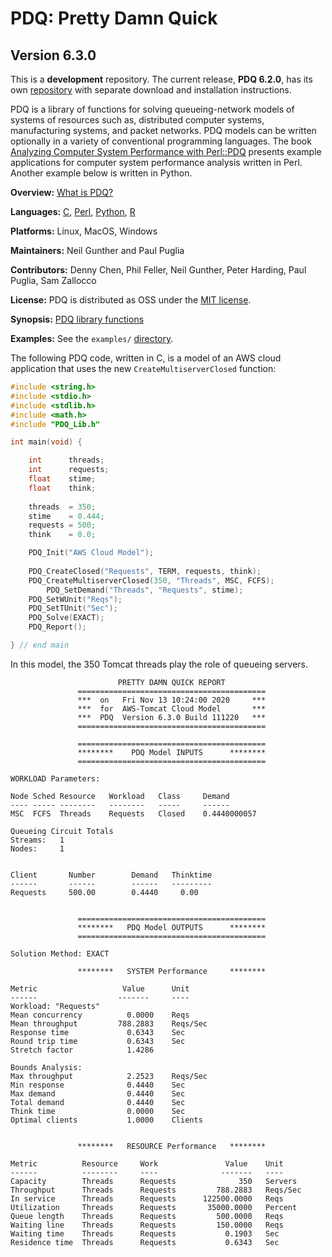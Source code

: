 # PDQ: Pretty Damn Quick 
## Version 6.3.0

This is a **development** repository. 
The current release, **PDQ 6.2.0**, has its 
own [repository](http://www.perfdynamics.com/Tools/PDQcode.html) with separate download and installation instructions.

PDQ is a library of functions for solving queueing-network models of 
systems of resources such as, distributed computer systems, manufacturing systems, 
and packet networks. 
PDQ models can be written optionally in a variety of conventional programming languages. 
The book [Analyzing Computer System Performance with Perl::PDQ](http://www.perfdynamics.com/iBook/ppa_new.html) 
presents example applications for computer system performance analysis written in Perl. 
Another example below is written in Python. 

**Overview:**	[What is PDQ?](http://www.perfdynamics.com/Tools/PDQ.html)

**Languages:**	[C](https://en.wikibooks.org/wiki/C_Programming), 
[Perl](http://www.perfdynamics.com/Tools/PDQperl.html), 
[Python](http://www.perfdynamics.com/Tools/PDQpython.html), 
[R](http://www.perfdynamics.com/Tools/PDQ-R.html)

**Platforms:**	Linux, MacOS, Windows

**Maintainers:** Neil Gunther and Paul Puglia

**Contributors:** Denny Chen, Phil Feller, Neil Gunther, Peter Harding, Paul Puglia, Sam Zallocco

**License:** PDQ is distributed as OSS under the [MIT license](https://en.wikipedia.org/wiki/MIT_License#License_terms).

**Synopsis:** [PDQ library functions](http://www.perfdynamics.com/Tools/PDQman.html)

**Examples:** See the `examples/` [directory](https://github.com/DrQz/pdq-qnm-pkg/tree/master/examples).

The following PDQ code, written in C, is a  model of an AWS cloud application that uses the new `CreateMultiserverClosed` function:

```C
#include <string.h> 
#include <stdio.h> 
#include <stdlib.h> 
#include <math.h>
#include "PDQ_Lib.h"  

int main(void) {

	int      threads;
	int      requests;
	float    stime;
	float    think;
	
	threads  = 350;
	stime    = 0.444;
	requests = 500;
	think    = 0.0;

	PDQ_Init("AWS Cloud Model");  
	
	PDQ_CreateClosed("Requests", TERM, requests, think); 
	PDQ_CreateMultiserverClosed(350, "Threads", MSC, FCFS); 
        PDQ_SetDemand("Threads", "Requests", stime); 
	PDQ_SetWUnit("Reqs");
	PDQ_SetTUnit("Sec");
	PDQ_Solve(EXACT);
	PDQ_Report();

} // end main
```

In this model, the 350 Tomcat threads play the role of queueing servers.

```
                        PRETTY DAMN QUICK REPORT         
               ==========================================
               ***  on   Fri Nov 13 10:24:00 2020     ***
               ***  for  AWS-Tomcat Cloud Model       ***
               ***  PDQ  Version 6.3.0 Build 111220   ***
               ==========================================

               ==========================================
               ********    PDQ Model INPUTS      ********
               ==========================================

WORKLOAD Parameters:

Node Sched Resource   Workload   Class     Demand
---- ----- --------   --------   -----     ------
MSC  FCFS  Threads    Requests   Closed    0.4440000057

Queueing Circuit Totals
Streams:   1
Nodes:     1


Client       Number        Demand   Thinktime
------       ------        ------   ---------
Requests     500.00        0.4440     0.00


               ==========================================
               ********   PDQ Model OUTPUTS      ********
               ==========================================

Solution Method: EXACT

               ********   SYSTEM Performance     ********

Metric                   Value      Unit
------                  -------     ----
Workload: "Requests"
Mean concurrency          0.0000    Reqs
Mean throughput         788.2883    Reqs/Sec
Response time             0.6343    Sec
Round trip time           0.6343    Sec
Stretch factor            1.4286

Bounds Analysis:
Max throughput            2.2523    Reqs/Sec
Min response              0.4440    Sec
Max demand                0.4440    Sec
Total demand              0.4440    Sec
Think time                0.0000    Sec
Optimal clients           1.0000    Clients


               ********   RESOURCE Performance   ********

Metric          Resource     Work               Value    Unit
------          --------     ----              -------   ----
Capacity        Threads      Requests              350   Servers
Throughput      Threads      Requests         788.2883   Reqs/Sec
In service      Threads      Requests      122500.0000   Reqs
Utilization     Threads      Requests       35000.0000   Percent
Queue length    Threads      Requests         500.0000   Reqs
Waiting line    Threads      Requests         150.0000   Reqs
Waiting time    Threads      Requests           0.1903   Sec
Residence time  Threads      Requests           0.6343   Sec
```

